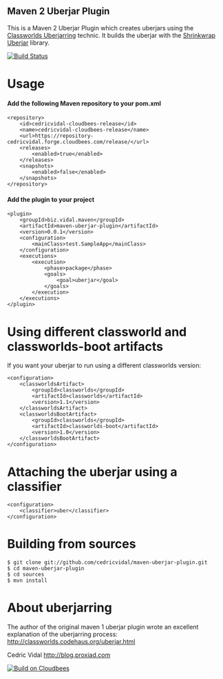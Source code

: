 Maven 2 Uberjar Plugin
----------------------

This is a Maven 2 Uberjar Plugin which creates uberjars using the [Classworlds Uberjarring](http://classworlds.codehaus.org/uberjar.html) technic. It builds the uberjar with the [Shrinkwrap Uberjar](https://github.com/cedricvidal/shrinkwrap-uberjar) library.

[![Build Status](https://cedricvidal.ci.cloudbees.com/job/shrinkwrap-uberjar/badge/icon)](https://cedricvidal.ci.cloudbees.com/job/shrinkwrap-uberjar/)

# Usage

#### Add the following Maven repository to your pom.xml

	<repository>
		<id>cedricvidal-cloudbees-release</id>
		<name>cedricvidal-cloudbees-release</name>
		<url>https://repository-cedricvidal.forge.cloudbees.com/release/</url>
		<releases>
			<enabled>true</enabled>
		</releases>
		<snapshots>
			<enabled>false</enabled>
		</snapshots>
	</repository>

#### Add the plugin to your project

	<plugin>
		<groupId>biz.vidal.maven</groupId>
		<artifactId>maven-uberjar-plugin</artifactId>
		<version>0.0.1</version>
		<configuration>
			<mainClass>test.SampleApp</mainClass>
		</configuration>
		<executions>
			<execution>
				<phase>package</phase>
				<goals>
					<goal>uberjar</goal>
				</goals>
			</execution>
		</executions>
	</plugin>

# Using different classworld and classworlds-boot artifacts

If you want your uberjar to run using a different classworlds version:

	<configuration>
		<classworldsArtifact>
			<groupId>classworlds</groupId>
			<artifactId>classworlds</artifactId>
			<version>1.1</version>
		</classworldsArtifact>
		<classworldsBootArtifact>
			<groupId>classworlds</groupId>
			<artifactId>classworlds-boot</artifactId>
			<version>1.0</version>
		</classworldsBootArtifact>
	</configuration>

# Attaching the uberjar using a classifier

	<configuration>
		<classifier>uber</classifier>
	</configuration>

# Building from sources

	$ git clone git://github.com/cedricvidal/maven-uberjar-plugin.git
	$ cd maven-uberjar-plugin
	$ cd sources
	$ mvn install

# About uberjarring

The author of the original maven 1 uberjar plugin wrote an excellent explanation of the uberjarring process:
http://classworlds.codehaus.org/uberjar.html

Cedric Vidal
http://blog.proxiad.com

[![Build on Cloudbees](http://web-static-cloudfront.s3.amazonaws.com/images/badges/BuiltOnDEV.png)](https://cedricvidal.ci.cloudbees.com/)
